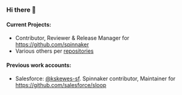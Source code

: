 ### Hi there 👋

#### Current Projects:
- Contributor, Reviewer & Release Manager for https://github.com/spinnaker
- Various others per [repositories](https://github.com/karlskewes?tab=repositories)

#### Previous work accounts:
- Salesforce: [@kskewes-sf](https://github.com/kskewes-sf). Spinnaker contributor, Maintainer for https://github.com/salesforce/sloop

<!--
**karlskewes/karlskewes** is a ✨ _special_ ✨ repository because its `README.md` (this file) appears on your GitHub profile.

Here are some ideas to get you started:

- 🔭 I’m currently working on ...
- 🌱 I’m currently learning ...
- 👯 I’m looking to collaborate on ...
- 🤔 I’m looking for help with ...
- 💬 Ask me about ...
- 📫 How to reach me: ...
- 😄 Pronouns: ...
- ⚡ Fun fact: ...
-->
